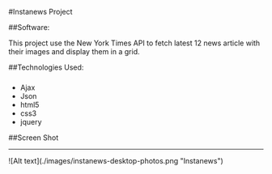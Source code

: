 #Instanews Project

##Software:

This project use the New York Times API to fetch latest 12 news article with their images and display them in a grid.

##Technologies Used:
###
- Ajax
- Json 
- html5
- css3 
- jquery

##Screen Shot
<HR>
![Alt text](./images/instanews-desktop-photos.png "Instanews")






